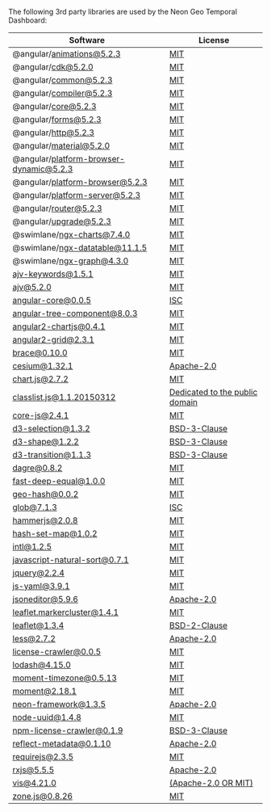 The following 3rd party libraries are used by the Neon Geo Temporal Dashboard:

| Software  | License |
| ---  | --- |
| @angular/animations@5.2.3 | [MIT](https://github.com/angular/angular) |
| @angular/cdk@5.2.0 | [MIT](https://github.com/angular/material2/raw/master/LICENSE) |
| @angular/common@5.2.3 | [MIT](https://github.com/angular/angular) |
| @angular/compiler@5.2.3 | [MIT](https://github.com/angular/angular) |
| @angular/core@5.2.3 | [MIT](https://github.com/angular/angular) |
| @angular/forms@5.2.3 | [MIT](https://github.com/angular/angular) |
| @angular/http@5.2.3 | [MIT](https://github.com/angular/angular) |
| @angular/material@5.2.0 | [MIT](https://github.com/angular/material2/raw/master/LICENSE) |
| @angular/platform-browser-dynamic@5.2.3 | [MIT](https://github.com/angular/angular) |
| @angular/platform-browser@5.2.3 | [MIT](https://github.com/angular/angular) |
| @angular/platform-server@5.2.3 | [MIT](https://github.com/angular/angular) |
| @angular/router@5.2.3 | [MIT](https://github.com/angular/angular) |
| @angular/upgrade@5.2.3 | [MIT](https://github.com/angular/angular) |
| @swimlane/ngx-charts@7.4.0 | [MIT](https://github.com/swimlane/ngx-charts/raw/master/LICENSE.md) |
| @swimlane/ngx-datatable@11.1.5 | [MIT](https://github.com/swimlane/ngx-datatable/raw/master/LICENSE) |
| @swimlane/ngx-graph@4.3.0 | [MIT](https://github.com/swimlane/ngx-graph/raw/master/LICENSE) |
| ajv-keywords@1.5.1 | [MIT](https://github.com/epoberezkin/ajv-keywords/raw/master/LICENSE) |
| ajv@5.2.0 | [MIT](https://github.com/epoberezkin/ajv/raw/master/LICENSE) |
| angular-core@0.0.5 | [ISC](undefined) |
| angular-tree-component@8.0.3 | [MIT](https://github.com/500tech/angular-tree-component/raw/master/LICENSE) |
| angular2-chartjs@0.4.1 | [MIT](https://github.com/emn178/angular2-chartjs/raw/master/LICENSE.txt) |
| angular2-grid@2.3.1 | [MIT](https://github.com/BTMorton/angular2-grid/raw/master/LICENSE) |
| brace@0.10.0 | [MIT](https://github.com/thlorenz/brace/raw/master/LICENSE) |
| cesium@1.32.1 | [Apache-2.0](https://github.com/AnalyticalGraphicsInc/cesium/raw/master/LICENSE.md) |
| chart.js@2.7.2 | [MIT](https://github.com/chartjs/Chart.js/raw/master/LICENSE.md) |
| classlist.js@1.1.20150312 | [Dedicated to the public domain](https://github.com/eligrey/classList.js/raw/master/LICENSE.md) |
| core-js@2.4.1 | [MIT](https://github.com/zloirock/core-js/raw/master/LICENSE) |
| d3-selection@1.3.2 | [BSD-3-Clause](https://github.com/d3/d3-selection/raw/master/LICENSE) |
| d3-shape@1.2.2 | [BSD-3-Clause](https://github.com/d3/d3-shape/raw/master/LICENSE) |
| d3-transition@1.1.3 | [BSD-3-Clause](https://github.com/d3/d3-transition/raw/master/LICENSE) |
| dagre@0.8.2 | [MIT](https://github.com/dagrejs/dagre/raw/master/LICENSE) |
| fast-deep-equal@1.0.0 | [MIT](https://github.com/epoberezkin/fast-deep-equal/raw/master/LICENSE) |
| geo-hash@0.0.2 | [MIT](https://github.com/Wayla/geo-hash) |
| glob@7.1.3 | [ISC](https://github.com/isaacs/node-glob/raw/master/LICENSE) |
| hammerjs@2.0.8 | [MIT](https://github.com/hammerjs/hammer.js/raw/master/LICENSE.md) |
| hash-set-map@1.0.2 | [MIT](https://github.com/CaselIT/hash-set-map/raw/master/LICENSE) |
| intl@1.2.5 | [MIT](https://github.com/andyearnshaw/Intl.js/raw/master/LICENSE.txt) |
| javascript-natural-sort@0.7.1 | [MIT](https://github.com/Bill4Time/javascript-natural-sort) |
| jquery@2.2.4 | [MIT](https://github.com/jquery/jquery/raw/master/LICENSE.txt) |
| js-yaml@3.9.1 | [MIT](https://github.com/nodeca/js-yaml/raw/master/LICENSE) |
| jsoneditor@5.9.6 | [Apache-2.0](https://github.com/josdejong/jsoneditor/raw/master/LICENSE) |
| leaflet.markercluster@1.4.1 | [MIT](https://github.com/Leaflet/Leaflet.markercluster/raw/master/MIT-LICENCE.txt) |
| leaflet@1.3.4 | [BSD-2-Clause](https://github.com/Leaflet/Leaflet/raw/master/LICENSE) |
| less@2.7.2 | [Apache-2.0](https://github.com/less/less.js/raw/master/LICENSE) |
| license-crawler@0.0.5 | [MIT](https://github.com/marcelwinh/license-crawler/raw/master/LICENSE) |
| lodash@4.15.0 | [MIT](https://github.com/lodash/lodash/raw/master/LICENSE) |
| moment-timezone@0.5.13 | [MIT](https://github.com/moment/moment-timezone/raw/master/LICENSE) |
| moment@2.18.1 | [MIT](https://github.com/moment/moment/raw/master/LICENSE) |
| neon-framework@1.3.5 | [Apache-2.0](https://github.com/NextCenturyCorporation/neon) |
| node-uuid@1.4.8 | [MIT](https://raw.github.com/broofa/node-uuid/master/LICENSE.md) |
| npm-license-crawler@0.1.9 | [BSD-3-Clause](https://github.com/mwittig/npm-license-crawler/raw/master/LICENSE) |
| reflect-metadata@0.1.10 | [Apache-2.0](https://github.com/rbuckton/reflect-metadata/raw/master/LICENSE) |
| requirejs@2.3.5 | [MIT](https://github.com/jrburke/r.js) |
| rxjs@5.5.5 | [Apache-2.0](https://github.com/ReactiveX/RxJS/raw/master/LICENSE.txt) |
| vis@4.21.0 | [(Apache-2.0 OR MIT)](https://github.com/almende/vis/raw/master/LICENSE-APACHE-2.0) |
| zone.js@0.8.26 | [MIT](https://github.com/angular/zone.js/raw/master/LICENSE) |
